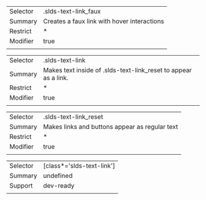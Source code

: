 
|  |  |
|-------|-------|
| Selector | .slds-text-link_faux |
| Summary | Creates a faux link with hover interactions |
| Restrict | * |
| Modifier | true |
|  |  |


|  |  |
|-------|-------|
| Selector | .slds-text-link |
| Summary | Makes text inside of .slds-text-link_reset to appear as a link. |
| Restrict | * |
| Modifier | true |
|  |  |


|  |  |
|-------|-------|
| Selector | .slds-text-link_reset |
| Summary | Makes links and buttons appear as regular text |
| Restrict | * |
| Modifier | true |
|  |  |


|  |  |
|-------|-------|
| Selector | [class*='slds-text-link'] |
| Summary | undefined |
| Support | dev-ready |
|  |  |

